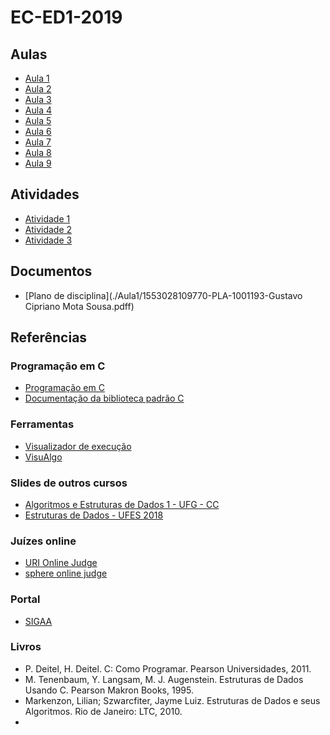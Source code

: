 # EC-ED1-2019

## Aulas

 - [Aula 1](./Aula1/)
 - [Aula 2](./Aula2/)
 - [Aula 3](./Aula3/)
 - [Aula 4](./Aula4/)
 - [Aula 5](./Aula5/)
 - [Aula 6](./Aula6/)
 - [Aula 7](./Aula7/)
 - [Aula 8](./Aula8/)
 - [Aula 9](./Aula9/) 


## Atividades
 - [Atividade 1](./Aula1/Lista1.pdf)
 - [Atividade 2](./Aula4/Atividade.md)
 - [Atividade 3](./Aula7/Atividade.md)

## Documentos
 - [Plano de disciplina](./Aula1/1553028109770-PLA-1001193-Gustavo Cipriano Mota Sousa.pdff)

## Referências

### Programação em C
 - [Programação em C](http://fig.if.usp.br/~esdobay/c/c.pdf)
 - [Documentação da biblioteca padrão C](http://www.cplusplus.com/reference/clibrary/)


### Ferramentas
 - [Visualizador de execução](http://www.pythontutor.com/c.html#mode=edit)
 - [VisuAlgo](https://visualgo.net/)


### Slides de outros cursos
 - [Algoritmos e Estruturas de Dados 1 - UFG - CC](http://www.inf.ufg.br/~hebert/disc/aed1/)
 - [Estruturas de Dados - UFES 2018](https://inf.ufes.br/~pdcosta/ensino/2018-2-estruturas-de-dados/)

### Juízes online
 - [URI Online Judge](https://www.urionlinejudge.com.br/judge/pt)
 - [sphere online judge](https://br.spoj.com/)

### Portal
 - [SIGAA](http://sigaa.sistemas.ufg.br)


### Livros

- P. Deitel, H. Deitel. C: Como Programar. Pearson Universidades, 2011.
- M. Tenenbaum, Y. Langsam, M. J. Augenstein. Estruturas de Dados Usando C. Pearson Makron Books, 1995.
- Markenzon, Lilian; Szwarcfiter, Jayme Luiz. Estruturas de Dados e seus Algoritmos. Rio de Janeiro: LTC, 2010.
-
